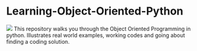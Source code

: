 # Learning-Object-Oriented-Python
![](https://www.codetriage.com/josharsh/learning-object-oriented-python/badges/users.svg)
This repository walks you through the Object Oriented Programming in python. Illustrates real world examples, working codes and going about finding a coding solution. 
